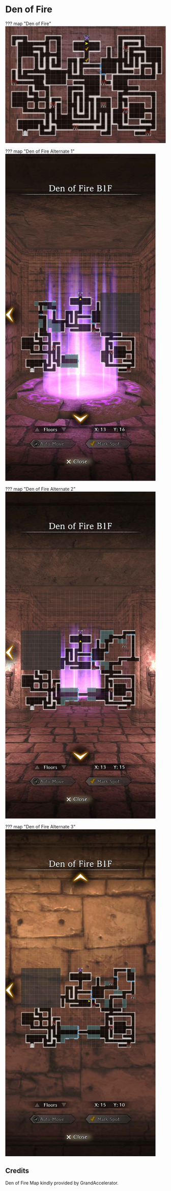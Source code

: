 # Den of Fire

??? map "Den of Fire"
    ![](img/den-of-fire/den-of-fire-1.jpg)

??? map "Den of Fire Alternate 1"
    ![](img/den-of-fire/den-of-fire-2.jpg)

??? map "Den of Fire Alternate 2"
    ![](img/den-of-fire/den-of-fire-3.jpg)

??? map "Den of Fire Alternate 3"
    ![](img/den-of-fire/den-of-fire-4.jpg)

## Credits

Den of Fire Map kindly provided by GrandAccelerator.
